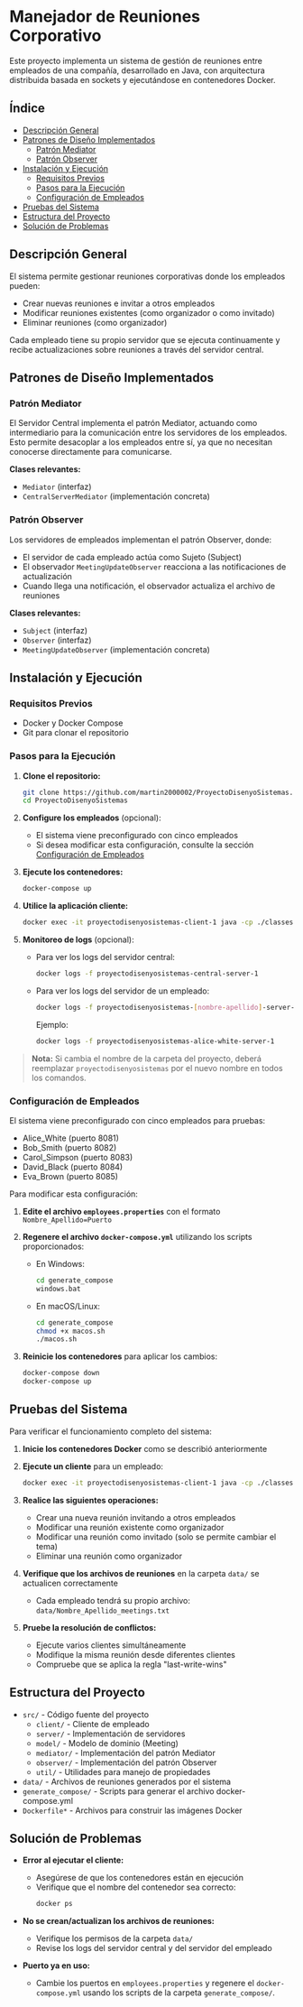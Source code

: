 # Manejador de Reuniones Corporativo

Este proyecto implementa un sistema de gestión de reuniones entre empleados de una compañía, desarrollado en Java, con arquitectura distribuida basada en sockets y ejecutándose en contenedores Docker.

## Índice
- [Descripción General](#descripción-general)
- [Patrones de Diseño Implementados](#patrones-de-diseño-implementados)
  - [Patrón Mediator](#patrón-mediator)
  - [Patrón Observer](#patrón-observer)
- [Instalación y Ejecución](#instalación-y-ejecución)
  - [Requisitos Previos](#requisitos-previos)
  - [Pasos para la Ejecución](#pasos-para-la-ejecución)
  - [Configuración de Empleados](#configuración-de-empleados)
- [Pruebas del Sistema](#pruebas-del-sistema)
- [Estructura del Proyecto](#estructura-del-proyecto)
- [Solución de Problemas](#solución-de-problemas)

## Descripción General

El sistema permite gestionar reuniones corporativas donde los empleados pueden:
- Crear nuevas reuniones e invitar a otros empleados
- Modificar reuniones existentes (como organizador o como invitado)
- Eliminar reuniones (como organizador)

Cada empleado tiene su propio servidor que se ejecuta continuamente y recibe actualizaciones sobre reuniones a través del servidor central.

## Patrones de Diseño Implementados

### Patrón Mediator

El Servidor Central implementa el patrón Mediator, actuando como intermediario para la comunicación entre los servidores de los empleados. Esto permite desacoplar a los empleados entre sí, ya que no necesitan conocerse directamente para comunicarse.

**Clases relevantes:**
- `Mediator` (interfaz)
- `CentralServerMediator` (implementación concreta)

### Patrón Observer

Los servidores de empleados implementan el patrón Observer, donde:
- El servidor de cada empleado actúa como Sujeto (Subject)
- El observador `MeetingUpdateObserver` reacciona a las notificaciones de actualización
- Cuando llega una notificación, el observador actualiza el archivo de reuniones

**Clases relevantes:**
- `Subject` (interfaz)
- `Observer` (interfaz)
- `MeetingUpdateObserver` (implementación concreta)

## Instalación y Ejecución

### Requisitos Previos
- Docker y Docker Compose
- Git para clonar el repositorio

### Pasos para la Ejecución

1. **Clone el repositorio:**
   ```bash
   git clone https://github.com/martin2000002/ProyectoDisenyoSistemas.git
   cd ProyectoDisenyoSistemas
   ```

2. **Configure los empleados** (opcional):
   - El sistema viene preconfigurado con cinco empleados
   - Si desea modificar esta configuración, consulte la sección [Configuración de Empleados](#configuración-de-empleados)

3. **Ejecute los contenedores:**
   ```bash
   docker-compose up
   ```

4. **Utilice la aplicación cliente:**
   ```bash
   docker exec -it proyectodisenyosistemas-client-1 java -cp ./classes client.EmployeeClient
   ```

5. **Monitoreo de logs** (opcional):
   - Para ver los logs del servidor central:
     ```bash
     docker logs -f proyectodisenyosistemas-central-server-1
     ```
   - Para ver los logs del servidor de un empleado:
     ```bash
     docker logs -f proyectodisenyosistemas-[nombre-apellido]-server-1
     ```
     Ejemplo:
     ```bash
     docker logs -f proyectodisenyosistemas-alice-white-server-1
     ```

> **Nota:** Si cambia el nombre de la carpeta del proyecto, deberá reemplazar `proyectodisenyosistemas` por el nuevo nombre en todos los comandos.

### Configuración de Empleados

El sistema viene preconfigurado con cinco empleados para pruebas:
- Alice_White (puerto 8081)
- Bob_Smith (puerto 8082)
- Carol_Simpson (puerto 8083)
- David_Black (puerto 8084)
- Eva_Brown (puerto 8085)

Para modificar esta configuración:

1. **Edite el archivo `employees.properties`** con el formato `Nombre_Apellido=Puerto`
2. **Regenere el archivo `docker-compose.yml`** utilizando los scripts proporcionados:

   - En Windows:
     ```bash
     cd generate_compose
     windows.bat
     ```

   - En macOS/Linux:
     ```bash
     cd generate_compose
     chmod +x macos.sh
     ./macos.sh
     ```

3. **Reinicie los contenedores** para aplicar los cambios:
   ```bash
   docker-compose down
   docker-compose up
   ```

## Pruebas del Sistema

Para verificar el funcionamiento completo del sistema:

1. **Inicie los contenedores Docker** como se describió anteriormente
2. **Ejecute un cliente** para un empleado:
   ```bash
   docker exec -it proyectodisenyosistemas-client-1 java -cp ./classes client.EmployeeClient
   ```

3. **Realice las siguientes operaciones:**
   - Crear una nueva reunión invitando a otros empleados
   - Modificar una reunión existente como organizador
   - Modificar una reunión como invitado (solo se permite cambiar el tema)
   - Eliminar una reunión como organizador

4. **Verifique que los archivos de reuniones** en la carpeta `data/` se actualicen correctamente
   - Cada empleado tendrá su propio archivo: `data/Nombre_Apellido_meetings.txt`

5. **Pruebe la resolución de conflictos:**
   - Ejecute varios clientes simultáneamente
   - Modifique la misma reunión desde diferentes clientes
   - Compruebe que se aplica la regla "last-write-wins"

## Estructura del Proyecto

- `src/` - Código fuente del proyecto
  - `client/` - Cliente de empleado
  - `server/` - Implementación de servidores
  - `model/` - Modelo de dominio (Meeting)
  - `mediator/` - Implementación del patrón Mediator
  - `observer/` - Implementación del patrón Observer
  - `util/` - Utilidades para manejo de propiedades
- `data/` - Archivos de reuniones generados por el sistema
- `generate_compose/` - Scripts para generar el archivo docker-compose.yml
- `Dockerfile*` - Archivos para construir las imágenes Docker

## Solución de Problemas

- **Error al ejecutar el cliente:**
  - Asegúrese de que los contenedores están en ejecución
  - Verifique que el nombre del contenedor sea correcto:
    ```bash
    docker ps
    ```

- **No se crean/actualizan los archivos de reuniones:**
  - Verifique los permisos de la carpeta `data/`
  - Revise los logs del servidor central y del servidor del empleado

- **Puerto ya en uso:**
  - Cambie los puertos en `employees.properties` y regenere el `docker-compose.yml` usando los scripts de la carpeta `generate_compose/`.
